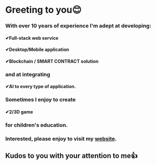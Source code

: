 <h1>Greeting to you😊</h1>
<h3>With over 10 years of experience I'm adept at developing:</h3>
<h4>✔Full-stack web service</h4>
<h4>✔Desktop/Mobile application</h4>
<h4>✔Blockchain / SMART CONTRACT solution</h4>
<h3>and at integrating</h3>
<h4>✔AI to every type of application.</h4>
<h3>Sometimes I enjoy to create</h3>
<h4>✔2/3D game</h4>
<h3>for children's education.</h3>

<h3>Interested, please enjoy to visit my <a href="https://portfolio-ideal-softer.vercel.app/">website</a>.</h3>
<h2>Kudos to you with your attention to me👍</h2>
